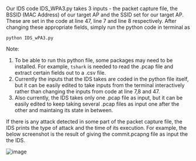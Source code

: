Our IDS code IDS_WPA3.py takes 3 inputs - the packet capture file, the BSSID (MAC Address) of our target AP and the SSID set for our target AP. These are set in the code at line 47, line 7 and line 8 respectively.
After changing these appropriate fields, simply run the python code in terminal as
```
python IDS_wPA3.py
```

Note: 
1) To be able to run this python file, some packages may need to be installed. For example, `tshark` is needed to read the .pcap file and extract certain fields out to a .csv file.
2) Currently the inputs that the IDS takes are coded in the python file itself, but it can be easily edited to take inputs from the terminal interactively rather than changing the inputs from code at line 7,8 and 47.
3) Also currently, the IDS takes only one .pcap file as input, but it can be easily edited to keep taking several .pcap files as input one after the other and maintaing its state in between.

If there is any attack detected in some part of the packet capture file, the IDS prints the type of attack and the time of its execution. For example, the below screenshot is the result of giving the commit.pcapng file as input the the IDS.


![image](https://user-images.githubusercontent.com/44478153/130197090-493e7095-f88d-49c0-a84d-c428859a4967.png)
